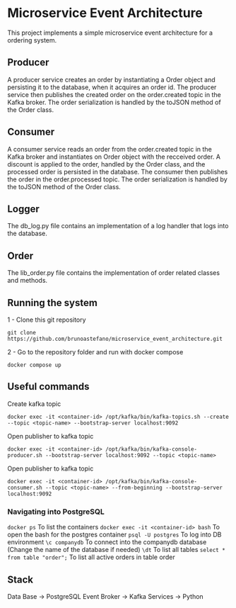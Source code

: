 # Microservice Event Architecture
This project implements a simple microservice event architecture for a ordering system. 

## Producer
A producer service creates an order by instantiating a Order object and persisting it to the database, when it acquires an order id. The producer service then publishes the created order on the order.created topic in the Kafka broker. The order serialization is handled by the toJSON method of the Order class.

## Consumer
A consumer service reads an order from the order.created topic in the Kafka broker and instantiates on Order object with the recceived order. A discount is applied to the order, handled by the Order class, and the processed order is persisted in the database. The consumer then publishes the order in the order.processed topic. The order serialization is handled by the toJSON method of the Order class.

## Logger
The db_log.py file contains an implementation of a log handler that logs into the database.

## Order
The lib_order.py file contains the implementation of order related classes and methods.

## Running the system
1 - Clone this git repository 
```
git clone https://github.com/brunoastefano/microservice_event_architecture.git
```
2 - Go to the repository folder and run with docker compose
```
docker compose up
```

## Useful commands
Create kafka topic 
```
docker exec -it <container-id> /opt/kafka/bin/kafka-topics.sh --create --topic <topic-name> --bootstrap-server localhost:9092
```

Open publisher to kafka topic
```
docker exec -it <container-id> /opt/kafka/bin/kafka-console-producer.sh --bootstrap-server localhost:9092 --topic <topic-name>
```

Open publisher to kafka topic
```
docker exec -it <container-id> /opt/kafka/bin/kafka-console-consumer.sh --topic <topic-name> --from-beginning --bootstrap-server localhost:9092
```

### Navigating into PostgreSQL
`docker ps` To list the containers
`docker exec -it <container-id> bash` To open the bash for the postgres container
`psql -U postgres` To log into DB environment
`\c companydb` To connect into the companydb database (Change the name of the database if needed)
`\dt` To list all tables
`select * from table "order";` To list all active orders in table order

## Stack 
Data Base -> PostgreSQL
Event Broker -> Kafka
Services -> Python
